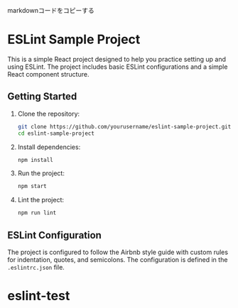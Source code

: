 markdownコードをコピーする
# ESLint Sample Project

This is a simple React project designed to help you practice setting up and using ESLint. The project includes basic ESLint configurations and a simple React component structure.

## Getting Started

1. Clone the repository:
    ```bash
    git clone https://github.com/yourusername/eslint-sample-project.git
    cd eslint-sample-project
    ```

2. Install dependencies:
    ```bash
    npm install
    ```

3. Run the project:
    ```bash
    npm start
    ```

4. Lint the project:
    ```bash
    npm run lint
    ```

## ESLint Configuration

The project is configured to follow the Airbnb style guide with custom rules for indentation, quotes, and semicolons. The configuration is defined in the `.eslintrc.json` file.

# eslint-test
